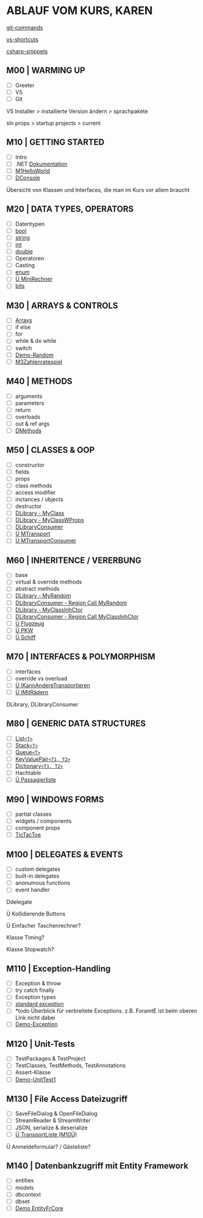 # ABLAUF VOM KURS, KAREN

[git-commands](GIT-COMMANDS.md)

[vs-shortcuts](VS-SHORTCUTS.md)

[csharp-snippets](CSHARP-SNIPPETS.md)

## M00 | WARMING UP

- [ ] Greeter
- [ ] VS
- [ ] Git

VS Installer > installierte Version ändern > sprachpakete

sln props > startup projects > current

## M10 | GETTING STARTED

- [ ] Intro
- [ ] .NET [Dokumentation](https://docs.microsoft.com/de-de/dotnet/api/?view=netframework-4.8)
- [ ] [M1HelloWorld](../karen/CS-GK-VC-K/M1HelloWorld/M1HelloWorld.cs)
- [ ] [DConsole](../karen/CS-GK-VC-K/Demo-Console/DConsole.cs)

Übersicht von Klassen und Interfaces, die man im Kurs vor allem braucht

## M20 | DATA TYPES, OPERATORS

- [ ] Datentypen
- [ ] [bool](../karen/CS-GK-VC-K/Demo-bool/Dbool.cs)
- [ ] [string](../karen/CS-GK-VC-K/Demo-String/Dstring.cs)
- [ ] [int](../karen/CS-GK-VC-K/Demo-int/Dint.cs)
- [ ] [double](../karen/CS-GK-VC-K/Demo-double/Ddouble.cs)
- [ ] Operatoren
- [ ] Casting
- [ ] [enum](../karen/CS-GK-VC-K/Demo-enum/Denum.cs)
- [ ] [Ü MiniRechner](../karen/CS-GK-VC-K/M2MiniRechner/M2MiniRechner.cs)
- [ ] [bits](../karen/CS-GK-VC-K/Demo-bits/Dbits.cs)

## M30 | ARRAYS & CONTROLS

- [ ] [Arrays](../karen/CS-GK-VC-K/Demo-Array/DArray.cs)
- [ ] if else
- [ ] for
- [ ] while & do while
- [ ] switch
- [ ] [Demo-Random](../karen/CS-GK-VC-K/Demo-Random/DRandom.cs)
- [ ] [M3Zahlenratespiel](../karen/CS-GK-VC-K/M3Zufallszahl/M3Zufallszahl.cs)

## M40 | METHODS

- [ ] arguments
- [ ] parameters
- [ ] return
- [ ] overloads
- [ ] out & ref args
- [ ] [DMethods](../karen/CS-GK-VC-K/Demo-Methods/DMethods.cs)

## M50 | CLASSES & OOP

- [ ] constructor
- [ ] fields
- [ ] props
- [ ] class methods
- [ ] access modifier
- [ ] inctances / objects
- [ ] destructor
- [ ] [DLibrary - MyClass](../karen/CS-GK-VC-K/Demo-Library/MyClass.cs) <!-- der bessere Name: MyClassWFields -->
- [ ] [DLibrary - MyClassWProps](../karen/CS-GK-VC-K/Demo-Library/MyClassWProps.cs)
- [ ] [DLibraryConsumer](../karen/CS-GK-VC-K/Demo-Library-Consumer/DLibConsumer.cs)
- [ ] [Ü MTransport](../karen/CS-GK-VC-K/MTransport/Transport.cs)
- [ ] [Ü MTransportConsumer](../karen/CS-GK-VC-K/MTransport/TConsumer.cs)

## M60 | INHERITENCE / VERERBUNG

- [ ] base
- [ ] virtual & override methods
- [ ] abstract methods
- [ ] [DLibrary - MyRandom](../karen/CS-GK-VC-K/Demo-Library/MyRandom.cs)
- [ ] [DLibraryConsumer - Region Call MyRandom](../karen/CS-GK-VC-K/Demo-Library-Consumer/DLibConsumer.cs)
- [ ] [DLibrary - MyClassInhCtor](../karen/CS-GK-VC-K/Demo-Library/MyClassInhCtor.cs)
- [ ] [DLibraryConsumer - Region Call MyClassInhCtor](../karen/CS-GK-VC-K/Demo-Library-Consumer/DLibConsumer.cs)
- [ ] [Ü Flugzeug](../karen/CS-GK-VC-K/MTransport/Flugzeug.cs)
- [ ] [Ü PKW](../karen/CS-GK-VC-K/MTransport/PKW.cs)
- [ ] [Ü Schiff](../karen/CS-GK-VC-K/MTransport/Schiff.cs)

## M70 | INTERFACES & POLYMORPHISM

- [ ] interfaces
- [ ] override vs overload
- [ ] [Ü IKannAndereTransportieren](../karen/CS-GK-VC-K/MTransport/IKannAndereTransportieren.cs)
- [ ] [Ü IMitRädern](../karen/CS-GK-VC-K/MTransport/IMitRädern.cs)

DLibrary, DLibraryConsumer

## M80 | GENERIC DATA STRUCTURES

- [ ] [List`<T>`](../karen/CS-GK-VC-K/Demo-List/DList.cs)
- [ ] [Stack`<T>`](../karen/CS-GK-VC-K/Demo-Stack/DStack.cs)
- [ ] [Queue`<T>`](../karen/CS-GK-VC-K/Demo-Queue/DQueue.cs)
- [ ] [KeyValuePair`<T1, T2>`](../karen/CS-GK-VC-K/Demo-KeyValuePair/DKeyValuePair.cs)
- [ ] [Dictionary`<T1, T2>`](../karen/CS-GK-VC-K/Demo-Dictionary/DDictionary.cs)
- [ ] Hachtable
- [ ] [Ü Passagierliste](../karen/CS-GK-VC-K/MTransport/Flugzeug.cs)

## M90 | WINDOWS FORMS

- [ ] partial classes
- [ ] widgets / components
- [ ] component props
- [ ] [TicTacToe](../karen/CS-GK-VC-K/Demo-WinForm/DWinForm.cs)

## M100 | DELEGATES & EVENTS

- [ ] custom delegates
- [ ] built-in delegates
- [ ] anonumous functions
- [ ] event handler

Ddelegate

Ü Kollidierende Buttons

Ü Einfacher Taschenrechner?

Klasse Timing?

Klasse Stopwatch?

## M110 | Exception-Handling​

- [ ] Exception & throw
- [ ] try catch finally
- [ ] Exception types
- [ ] [standard exception](https://docs.microsoft.com/de-de/dotnet/standard/design-guidelines/using-standard-exception-types)
- [ ] *todo Überblick für verbreitete Exceptions. z.B. ForamtE ist beim oberen Link nicht dabei
- [ ] [Demo-Exception](../karen/CS-GK-VC-K/Demo-Exceptions/Form1.cs)

## M120 | Unit-Tests

- [ ] TestPackages & TestProject
- [ ] TestClasses, TestMethods, TestAnnotations
- [ ] Assert-Klasse
- [ ] [Demo-UnitTest1](../karen/CS-GK-VC-K/Demo-UnitTests/UnitTest1.cs)

## M130 | File Access Dateizugriff​

- [ ] SaveFileDialog & OpenFileDialog
- [ ] StreamReader & StreamWriter
- [ ] JSON, serialize & deserialize 
- [ ] [Ü TransportListe (M10Ü)](../karen/CS-GK-VC-K/M13Serialisierung/Form1.cs)

Ü Anmeldeformular? / Gästeliste?

## M140 | Datenbankzugriff mit Entity Framework​

- [ ] entities
- [ ] models
- [ ] dbcontext
- [ ] dbset
- [ ] [Demo EntityFrCore](../karen/CS-GK-VC-K/Demo-EntityFrameworkCore/DEFCore.cs)
